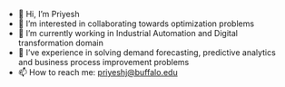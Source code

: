 - 👋 Hi, I’m Priyesh
- 👀 I’m interested in collaborating towards optimization problems
- 🌱 I’m currently working in Industrial Automation and Digital transformation domain
- 💞️ I’ve experience in solving demand forecasting, predictive analytics and business process improvement problems
- 📫 How to reach me: priyeshj@buffalo.edu

<!--- 
priyeshjain94/priyeshjain94 is a ✨ special ✨ repository because its `README.md` (this file) appears on your G itHub profile.
You can click the Preview link to take a look at your changes.
--->

